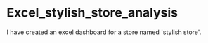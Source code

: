 # Excel_stylish_store_analysis
I have created an excel dashboard for a store named 'stylish store'.
